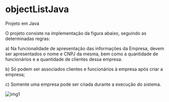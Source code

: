 # objectListJava
Projeto em Java

O projeto consiste na implementação da figura abaixo, seguindo as determinadas regras:

a) Na funcionalidade de apresentação das informações da Empresa, devem ser apresentados o nome e
CNPJ da mesma, bem como a quantidade de funcionários e a quantidade de clientes dessa empresa.

b) Só podem ser associados clientes e funcionários à empresa após criar a empresa;

c) Somente uma empresa pode ser criada durante a execução do sistema.

![img1](https://i.imgur.com/n0Vzj4o.png)
